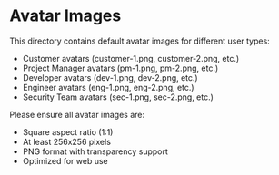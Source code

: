 # Avatar Images

This directory contains default avatar images for different user types:

- Customer avatars (customer-1.png, customer-2.png, etc.)
- Project Manager avatars (pm-1.png, pm-2.png, etc.)
- Developer avatars (dev-1.png, dev-2.png, etc.)
- Engineer avatars (eng-1.png, eng-2.png, etc.)
- Security Team avatars (sec-1.png, sec-2.png, etc.)

Please ensure all avatar images are:
- Square aspect ratio (1:1)
- At least 256x256 pixels
- PNG format with transparency support
- Optimized for web use